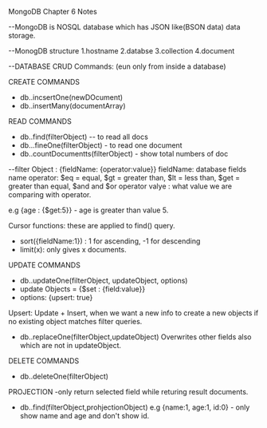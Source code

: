 MongoDB Chapter 6 Notes

--MongoDB is NOSQL database which has JSON like(BSON data) data storage.

--MonogDB structure
1.hostname
2.databse
3.collection
4.document

--DATABASE CRUD Commands:
(eun only from inside a database)

CREATE COMMANDS
- db.<collectionName>.incsertOne(newDOcument)
- db.<collectionName>.insertMany(documentArray)

READ COMMANDS
- db.<collectionName>.find(filterObject) -- to read all docs
- db.<collectionName>..fineOne(filterObject) - to read one document
- db.<collectionName>.countDocumentts(filterObject) - show total numbers of doc

--filter Object : {fieldName: {operator:value}}
fieldName: database fields name
operator: $eq = equal, $gt = greater than, $lt = less than, $get = greater than equal, $and and $or operator valye : what value we are comparing with operator.

e.g {age : {$get:5}} - age is greater than value 5.

Cursor functions: these are applied to find() query.
- sort({fieldName:1}) : 1 for ascending, -1 for descending
- limit(x): only gives x documents.

UPDATE COMMANDS
- db.<collectionName>.updateOne(filterObject, updateObject, options)
- update Objects = {$set : {field:value}}
- options: {upsert: true}

Upsert: Update + Insert, when we want a new info to create a new objects if no existing object matches filter queries.

- db.<collectionName>.replaceOne(filterObject,updateObject)
Overwrites other fields also which are not in updateObject.

DELETE COMMANDS
- db.<collectionName>.deleteOne(filterObject)

PROJECTION
-only return selected field while returing result documents.
- db.<collectionName>.find(filterObject,prohjectionObject) e.g {name:1, age:1, id:0} - only show name and age and don't show id.